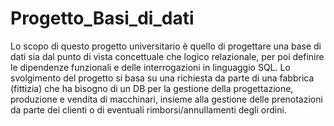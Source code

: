 # Progetto_Basi_di_dati
Lo scopo di questo progetto universitario è quello di progettare una base di dati sia dal punto di vista concettuale che logico relazionale, per poi definire le dipendenze funzionali e delle interrogazioni in linguaggio SQL. Lo svolgimento del progetto si basa su una richiesta da parte di una fabbrica (fittizia) che ha bisogno di un DB per la gestione della progettazione, produzione e vendita di macchinari, insieme alla gestione delle prenotazioni da parte dei clienti o di eventuali rimborsi/annullamenti degli ordini. 
